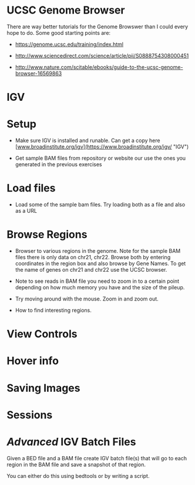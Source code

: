 # UCSC Genome Browser

There are way better tutorials for the Genome Browswer than I could every hope to do. Some good starting points are:

* https://genome.ucsc.edu/training/index.html

* http://www.sciencedirect.com/science/article/pii/S0888754308000451

* http://www.nature.com/scitable/ebooks/guide-to-the-ucsc-genome-browser-16569863

# IGV

# Setup

* Make sure IGV is installed and runable. Can get a copy here
[www.broadinstitute.org/igv](https://www.broadinstitute.org/igv/ "IGV")

* Get sample BAM files from repository or website our use the ones you generated in the previous exercises

# Load files

* Load some of the sample bam files. Try loading both as a file and also as a URL

# Browse Regions

* Browser to various regions in the genome. Note for the sample BAM files there is only data on chr21, chr22. Browse both by entering coordinates in the region box and also browse by Gene Names. To get the name of genes on chr21 and chr22 use the UCSC browser. 

* Note to see reads in BAM file you need to zoom in to a certain point depending on how much memory you have and the size of the pileup.

* Try moving around with the mouse. Zoom in and zoom out. 

* How to find interesting regions.

# View Controls
 
# Hover info

# Saving Images

# Sessions

# _Advanced_ IGV Batch Files

Given a BED file and a BAM file create IGV batch file(s) that will go to each region in the BAM file and save a snapshot of that region. 

You can either do this using bedtools or by writing a script. 

